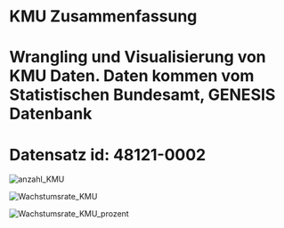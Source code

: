 # KMU Zusammenfassung
# Wrangling und Visualisierung von KMU Daten. Daten kommen vom Statistischen Bundesamt, GENESIS Datenbank
# Datensatz id: 48121-0002

![anzahl_KMU](https://github.com/mbuerg/KMU_Zsf/assets/106337257/8760b6ce-74ee-487f-8ce2-80d31d85986a)

![Wachstumsrate_KMU](https://github.com/mbuerg/KMU_Zsf/assets/106337257/1fe9fe4b-05b1-4cb8-8f61-ca4b56771bf5)

![Wachstumsrate_KMU_prozent](https://github.com/mbuerg/KMU_Zsf/assets/106337257/9a08d27a-0f5e-41ec-b801-49855baea6d6)
